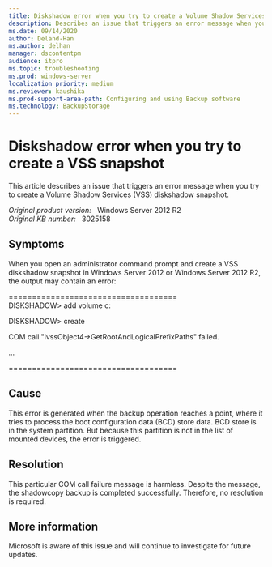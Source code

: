 ```yaml
---
title: Diskshadow error when you try to create a Volume Shadow Services (VSS) snapshot
description: Describes an issue that triggers an error message when you try to create a VSS diskshadow snapshot. The error message reflects a benign condition that doesn't disrupt the backup operation.
ms.date: 09/14/2020
author: Deland-Han
ms.author: delhan 
manager: dscontentpm
audience: itpro
ms.topic: troubleshooting
ms.prod: windows-server
localization_priority: medium
ms.reviewer: kaushika
ms.prod-support-area-path: Configuring and using Backup software
ms.technology: BackupStorage
---
```

# Diskshadow error when you try to create a VSS snapshot  

This article describes an issue that triggers an error message when you try to create a Volume Shadow Services (VSS) diskshadow snapshot.

_Original product version:_ &nbsp; Windows Server 2012 R2  
_Original KB number:_ &nbsp; 3025158

## Symptoms  

When you open an administrator command prompt and create a VSS diskshadow snapshot in Windows Server 2012 or Windows Server 2012 R2, the output may contain an error:  

====================================  
DISKSHADOW> add volume c:

DISKSHADOW> create

COM call "lvssObject4->GetRootAndLogicalPrefixPaths" failed.  

...  

====================================

## Cause

This error is generated when the backup operation reaches a point, where it tries to process the boot configuration data (BCD) store data. BCD store is in the system partition. But because this partition is not in the list of mounted devices, the error is triggered.

## Resolution

This particular COM call failure message is harmless. Despite the message, the shadowcopy backup is completed successfully. Therefore, no resolution is required.

## More information

Microsoft is aware of this issue and will continue to investigate for future updates.
